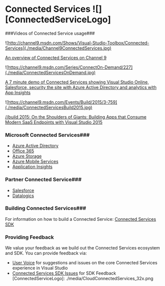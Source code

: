 # Connected Services ![][ConnectedServiceLogo]


###Videos of Connected Service usage###

![http://channel9.msdn.com/Shows/Visual-Studio-Toolbox/Connected-Services](./media/Channel9ConnectedServices.jpg)

[An overview of Connected Services on Channel 9](http://channel9.msdn.com/Shows/Visual-Studio-Toolbox/Connected-Services)

![https://channel9.msdn.com/Series/ConnectOn-Demand/227](./media/ConnectedServicesOnDemand.jpg)

[A 7 minute demo of Connected Services showing Visual Studio Online, Salesforce, security the site with Azure Active Directory and analytics with App Insights](http://channel9.msdn.com/Shows/Visual-Studio-Toolbox/Connected-Services)

![https://channel9.msdn.com/Events/Build/2015/3-759](./media/ConnectedServicesBuild2015.jpg)

[//build 2015: On the Shoulders of Giants: Building Apps that Consume Modern SaaS Endpoints with Visual Studio 2015](https://channel9.msdn.com/Events/Build/2015/3-759)

### Microsoft Connected Services###
* [Azure Active Directory](http://go.microsoft.com/fwlink/?LinkId=513809)
* [Office 365]( http://go.microsoft.com/fwlink/?LinkID=512158)
* [Azure Storage](http://go.microsoft.com/fwlink/?LinkId=513126)
* [Azure Mobile Services](http://azure.microsoft.com/en-us/services/app-service/mobile/)
* [Application Insights](http://go.microsoft.com/fwlink/?LinkID=511987)

### Partner Connected Service###
* [Salesforce](https://visualstudiogallery.msdn.microsoft.com/site/search?f%5B0%5D.Type=SearchText&f%5B0%5D.Value=salesforce&f%5B1%5D.Type=User&f%5B1%5D.Value=Salesforce%20Developer%20Program&f%5B1%5D.Text=Salesforce%20Developer%20Program)
* [Datalogics](http://www.datalogics.com/ConnectedService)

### Building Connected Services###
For information on how to build a Connected Service: [Connected Services SDK](https://github.com/Microsoft/ConnectedServices/tree/master/SDK)

### Providing Feedback
We value your feedback as we build out the Connected Services ecosystem and SDK. You can provide feedback via:
 
* [User Voice](https://visualstudio.uservoice.com/forums/265038-connected-services) for suggestions and issues on the core Connected Services experience in Visual Studio
* [Connected Services SDK Issues](https://github.com/Microsoft/ConnectedServices-ProviderAuthorSamples/issues) for SDK Feedback
[ConnectedServiceLogo]: ./media/CloudConnectedServices_32x.png

